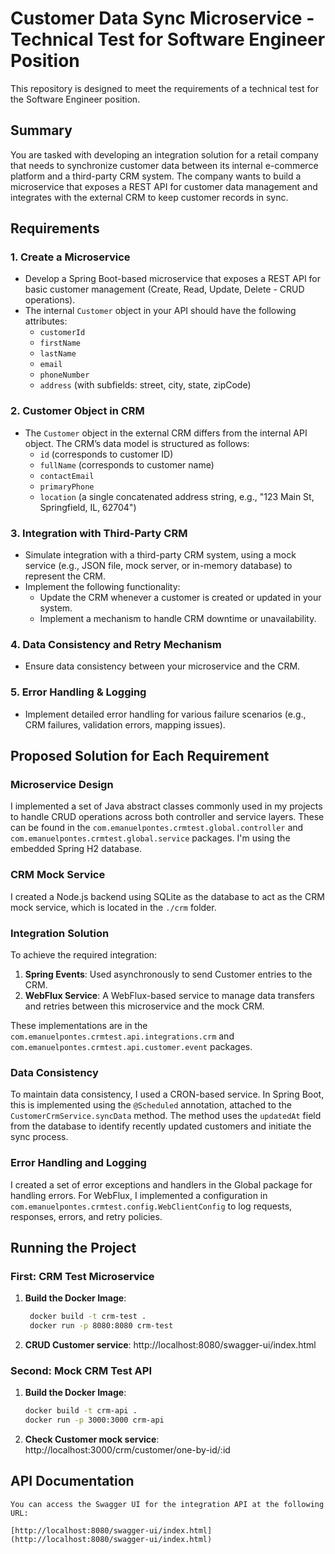 # Customer Data Sync Microservice - Technical Test for Software Engineer Position

This repository is designed to meet the requirements of a technical test for the Software Engineer position.

## Summary
You are tasked with developing an integration solution for a retail company that needs to synchronize customer data between its internal e-commerce platform and a third-party CRM system. The company wants to build a microservice that exposes a REST API for customer data management and integrates with the external CRM to keep customer records in sync.

## Requirements

### 1. Create a Microservice
- Develop a Spring Boot-based microservice that exposes a REST API for basic customer management (Create, Read, Update, Delete - CRUD operations).
- The internal `Customer` object in your API should have the following attributes:
  - `customerId`
  - `firstName`
  - `lastName`
  - `email`
  - `phoneNumber`
  - `address` (with subfields: street, city, state, zipCode)

### 2. Customer Object in CRM
- The `Customer` object in the external CRM differs from the internal API object. The CRM’s data model is structured as follows:
  - `id` (corresponds to customer ID)
  - `fullName` (corresponds to customer name)
  - `contactEmail`
  - `primaryPhone`
  - `location` (a single concatenated address string, e.g., "123 Main St, Springfield, IL, 62704")

### 3. Integration with Third-Party CRM
- Simulate integration with a third-party CRM system, using a mock service (e.g., JSON file, mock server, or in-memory database) to represent the CRM.
- Implement the following functionality:
  - Update the CRM whenever a customer is created or updated in your system.
  - Implement a mechanism to handle CRM downtime or unavailability.

### 4. Data Consistency and Retry Mechanism
- Ensure data consistency between your microservice and the CRM.

### 5. Error Handling & Logging
- Implement detailed error handling for various failure scenarios (e.g., CRM failures, validation errors, mapping issues).

## Proposed Solution for Each Requirement

### Microservice Design
I implemented a set of Java abstract classes commonly used in my projects to handle CRUD operations across both controller and service layers. These can be found in the `com.emanuelpontes.crmtest.global.controller` and `com.emanuelpontes.crmtest.global.service` packages. I'm using the embedded Spring H2 database.

### CRM Mock Service
I created a Node.js backend using SQLite as the database to act as the CRM mock service, which is located in the `./crm` folder.

### Integration Solution
To achieve the required integration:
1. **Spring Events**: Used asynchronously to send Customer entries to the CRM.
2. **WebFlux Service**: A WebFlux-based service to manage data transfers and retries between this microservice and the mock CRM.

These implementations are in the `com.emanuelpontes.crmtest.api.integrations.crm` and `com.emanuelpontes.crmtest.api.customer.event` packages.

### Data Consistency
To maintain data consistency, I used a CRON-based service. In Spring Boot, this is implemented using the `@Scheduled` annotation, attached to the `CustomerCrmService.syncData` method. The method uses the `updatedAt` field from the database to identify recently updated customers and initiate the sync process.

### Error Handling and Logging
I created a set of error exceptions and handlers in the Global package for handling errors. For WebFlux, I implemented a configuration in `com.emanuelpontes.crmtest.config.WebClientConfig` to log requests, responses, errors, and retry policies.

## Running the Project

### First: CRM Test Microservice

1. **Build the Docker Image**:
   ```bash
    docker build -t crm-test .
    docker run -p 8080:8080 crm-test
2. **CRUD Customer service**:
    http://localhost:8080/swagger-ui/index.html

### Second: Mock CRM Test API
1. **Build the Docker Image**:
    ```bash
    docker build -t crm-api .
    docker run -p 3000:3000 crm-api
2. **Check Customer mock service**:
    http://localhost:3000/crm/customer/one-by-id/:id
## API Documentation

    You can access the Swagger UI for the integration API at the following URL:

    [http://localhost:8080/swagger-ui/index.html](http://localhost:8080/swagger-ui/index.html)
